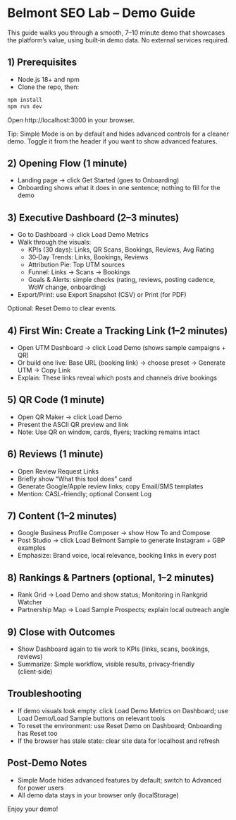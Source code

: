 # Belmont SEO Lab – Demo Guide

This guide walks you through a smooth, 7–10 minute demo that showcases the platform’s value, using built‑in demo data. No external services required.

## 1) Prerequisites
- Node.js 18+ and npm
- Clone the repo, then:

```bash
npm install
npm run dev
```

Open http://localhost:3000 in your browser.

Tip: Simple Mode is on by default and hides advanced controls for a cleaner demo. Toggle it from the header if you want to show advanced features.

## 2) Opening Flow (1 minute)
- Landing page → click Get Started (goes to Onboarding)
- Onboarding shows what it does in one sentence; nothing to fill for the demo

## 3) Executive Dashboard (2–3 minutes)
- Go to Dashboard → click Load Demo Metrics
- Walk through the visuals:
  - KPIs (30 days): Links, QR Scans, Bookings, Reviews, Avg Rating
  - 30‑Day Trends: Links, Bookings, Reviews
  - Attribution Pie: Top UTM sources
  - Funnel: Links → Scans → Bookings
  - Goals & Alerts: simple checks (rating, reviews, posting cadence, WoW change, onboarding)
- Export/Print: use Export Snapshot (CSV) or Print (for PDF)

Optional: Reset Demo to clear events.

## 4) First Win: Create a Tracking Link (1–2 minutes)
- Open UTM Dashboard → click Load Demo (shows sample campaigns + QR)
- Or build one live: Base URL (booking link) → choose preset → Generate UTM → Copy Link
- Explain: These links reveal which posts and channels drive bookings

## 5) QR Code (1 minute)
- Open QR Maker → click Load Demo
- Present the ASCII QR preview and link
- Note: Use QR on window, cards, flyers; tracking remains intact

## 6) Reviews (1 minute)
- Open Review Request Links
- Briefly show “What this tool does” card
- Generate Google/Apple review links; copy Email/SMS templates
- Mention: CASL-friendly; optional Consent Log

## 7) Content (1–2 minutes)
- Google Business Profile Composer → show How To and Compose
- Post Studio → click Load Belmont Sample to generate Instagram + GBP examples
- Emphasize: Brand voice, local relevance, booking links in every post

## 8) Rankings & Partners (optional, 1–2 minutes)
- Rank Grid → Load Demo and show status; Monitoring in Rankgrid Watcher
- Partnership Map → Load Sample Prospects; explain local outreach angle

## 9) Close with Outcomes
- Show Dashboard again to tie work to KPIs (links, scans, bookings, reviews)
- Summarize: Simple workflow, visible results, privacy‑friendly (client‑side)

## Troubleshooting
- If demo visuals look empty: click Load Demo Metrics on Dashboard; use Load Demo/Load Sample buttons on relevant tools
- To reset the environment: use Reset Demo on Dashboard; Onboarding has Reset too
- If the browser has stale state: clear site data for localhost and refresh

## Post‑Demo Notes
- Simple Mode hides advanced features by default; switch to Advanced for power users
- All demo data stays in your browser only (localStorage)

Enjoy your demo!

